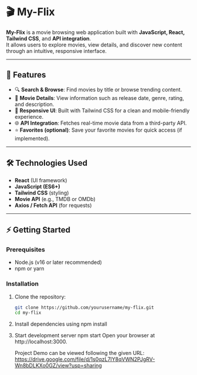 # 🎬 My-Flix

**My-Flix** is a movie browsing web application built with **JavaScript, React, Tailwind CSS**, and **API integration**.  
It allows users to explore movies, view details, and discover new content through an intuitive, responsive interface.

---

## 📌 Features
- 🔍 **Search & Browse**: Find movies by title or browse trending content.
- 🎥 **Movie Details**: View information such as release date, genre, rating, and description.
- 🎨 **Responsive UI**: Built with Tailwind CSS for a clean and mobile-friendly experience.
- 🌐 **API Integration**: Fetches real-time movie data from a third-party API.
- ⭐ **Favorites (optional)**: Save your favorite movies for quick access (if implemented).

---

## 🛠️ Technologies Used
- **React** (UI framework)
- **JavaScript (ES6+)**
- **Tailwind CSS** (styling)
- **Movie API** (e.g., TMDB or OMDb)
- **Axios / Fetch API** (for requests)

---

## ⚡ Getting Started

### Prerequisites
- Node.js (v16 or later recommended)
- npm or yarn

### Installation
1. Clone the repository:
   ```bash
   git clone https://github.com/yourusername/my-flix.git
   cd my-flix

2. Install dependencies 
   using npm install
   
4. Start development server
   npm start
   Open your browser at http://localhost:3000.

   Project Demo can be viewed following the given URL:
   https://drive.google.com/file/d/1s0qzL7IY8qVWN2PJgRV-Wn8bDLKXo0GZ/view?usp=sharing
